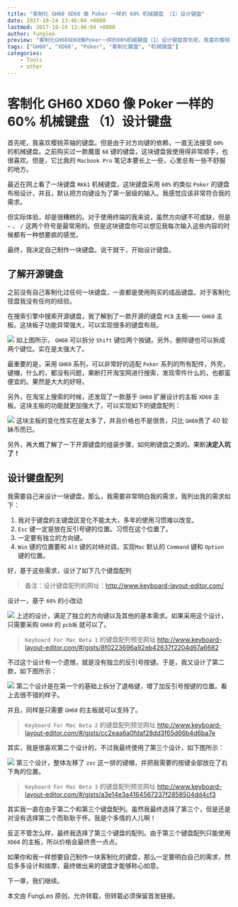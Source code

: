 ```yaml
---
title: "客制化 GH60 XD60 像 Poker 一样的 60% 机械键盘 （1）设计键盘"
date: 2017-10-24 13:46:04 +0800
lastmod: 2017-10-24 13:46:04 +0800
author: fungleo
preview: "客制化GH60XD60像Poker一样的60%机械键盘（1）设计键盘首先呢，我喜欢樱桃茶轴的键盘。但是由于对方向键的依赖，一直无法接受60%的机械键盘。之前购买过一款魔蛋68键的键盘，这块键盘我使用得非常顺手，也很喜欢。但是，它比我的MacbookPro笔记本要长上一些，心里总有一些不舒服的地方。最近在网上看了一块键盘RK61机械键盘，这块键盘采用60%的类"
tags: ["GH60", "XD60", "Poker", "客制化键盘", "机械键盘"]
categories:
    - Tools
    - other
---
```


# 客制化 GH60 XD60 像 Poker 一样的 60% 机械键盘 （1）设计键盘

首先呢，我喜欢樱桃茶轴的键盘。但是由于对方向键的依赖，一直无法接受 `60%` 的机械键盘。之前购买过一款魔蛋 `68` 键的键盘，这块键盘我使用得非常顺手，也很喜欢。但是，它比我的  `Macbook Pro` 笔记本要长上一些，心里总有一些不舒服的地方。

最近在网上看了一块键盘  `RK61` 机械键盘，这块键盘采用 `60%` 的类似  `Poker` 的键盘布局设计，并且，默认把方向键设为了第一层级的输入。我感觉应该非常符合我的需求。

但实际体验，却是很糟糕的。对于使用终端的我来说，虽然方向键不可或缺，但是 `~` 、 `/` 这两个符号是最常用的。但是这块键盘你可以想见我每次输入这些内容的时候都有一种想要疯的感觉。

最终，我决定自己制作一块键盘。说干就干，开始设计键盘。

## 了解开源键盘

之前没有自己客制化过任何一块键盘，一直都是使用购买的成品键盘。对于客制化径盘我没有任何的经验。

在搜索引擎中搜索开源键盘，我了解到了一款开源的键盘 `PCB` 主板—— `GH60` 主板。这块板子功能异常强大，可以实现很多的键盘布局。

![](https://raw.githubusercontent.com/fengcms/articles/master/image/de/df8a2ff84b13b75180cb8ab11c5349.jpg)
如上图所示， `GH60` 可以拆分 `Shift` 键位两个按键。另外，删除键也可以拆成两个键位。实在是太强大了。

最重要的是，采用 `GH60` 系列，可以非常好的适配 `Poker` 系列的所有配件，外壳，键帽，什么的，都没有问题，果断打开淘宝网进行搜索，发现零件什么的，也都蛮便宜的。果然是大大的好呀。

另外，在淘宝上搜索的时候，还发现了一款基于  `GH60` 扩展设计的主板 `XD60` 主板。这块主板的功能就更加强大了，可以实现如下的键盘配列：

![](https://raw.githubusercontent.com/fengcms/articles/master/image/08/ad8d2eddba52b23c65a01f0fd7e0f2.jpg)
这块主板的变化性实在是太多了，并且价格也不是很贵，只比 `GH60`贵了 40 软妹币而已。

另外，再大概了解了一下开源键盘的组装步骤，如何刷键盘之类的。果断**决定入坑了！**

## 设计键盘配列

我需要自己来设计一块键盘，那么，我需要非常明白我的需求，我列出我的需求如下：

1. 我对于键盘的主键盘区变化不能太大，多年的使用习惯难以改变。
2. `Esc` 键一定是放在反引号键的位置。习惯在这个位置了。
3. 一定要有独立的方向键。
4. `Win` 键的位置要和 `Alt` 键的对峙对调，实现`Mac` 默认的 `Command` 键和 `Option` 键的位置。

好，基于这些需求，设计了如下几个键盘配列

> 备注：设计键盘配列的网址：http://www.keyboard-layout-editor.com/
 
设计一，基于 `60%` 的小改动

![](https://raw.githubusercontent.com/fengcms/articles/master/image/05/048796458fc45df99e88b9821bd112.png)
上述的设计，满足了独立的方向键以及其他的基本需求。如果采用这个设计，只需要采购 `GH60` 的 `pcb板` 就可以了。

> `Keyboard For Mac Beta 1` 的键盘配列预览网址 http://www.keyboard-layout-editor.com/#/gists/8f0223696a92eb42637f2204d67a6682

不过这个设计有一个遗憾，就是没有独立的反引号按键。于是，我又设计了第二款，如下图所示：

![](https://raw.githubusercontent.com/fengcms/articles/master/image/17/b8f5dc4c9a99a19170657d6331fcf9.png)
第二个设计是在第一个的基础上拆分了退格键，增了加反引号按键的位置。看上去很不错的样子。

并且，同样是只需要 `GH60` 的主板就可以支持了。

> `Keyboard For Mac Beta 2` 的键盘配列预览网址 http://www.keyboard-layout-editor.com/#/gists/cc2eaa6a0fdaf28dd3f65d66b4d6ba7e

其实，我是很喜欢第二个设计的，不过我最终使用了第三个设计，如下图所示：

![](https://raw.githubusercontent.com/fengcms/articles/master/image/9b/1986ab4f516f332ebba671041debfd.png)
第三个设计，整体左移了 `zxc` 这一排的键帽，并把我需要的按键全部放在了右下角的位置。

> `Keyboard For Mac Beta 3` 的键盘配列预览网址 http://www.keyboard-layout-editor.com/#/gists/a3e14e3a4164567237f2858504dd4cf3

其实我一直在由于第二个和第三个键盘配列。虽然我最终选择了第三个，但是还是对没有选择第二个而耿耿于怀。我是个多情的人儿啊！

反正不管怎么样，最终我选择了第三个键盘的配列。由于第三个键盘配列只能使用 `XD60` 的主板，所以价格会最终贵一点点。

如果你和我一样想要自己制作一块客制化的键盘，那么一定要明白自己的需求，然后多多设计和揣摩，最终做出来的键盘才能够称心如意。

下一章，我们继续。

本文由 FungLeo 原创，允许转载，但转载必须保留首发链接。



